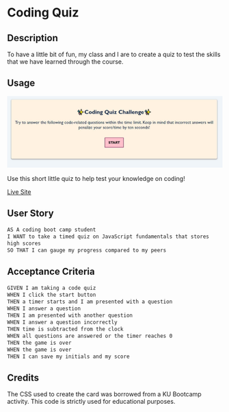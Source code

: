 # Coding Quiz

## Description 
To have a little bit of fun, my class and I are to create a quiz to test the skills that we have learned through the course. 

## Usage

![a tan box sits in the middle of the site with text inside that reads 'Coding Quiz Challenge'. Underneath it is a tagline that reads 'Try to answer the following code-related questions within the time limit. Keep in mind that incorrect answers will penalize your score/time by ten seconds!'. Below the tagline is a pink button that says start](quiz-screenshot.jpg)

Use this short little quiz to help test your knowledge on coding!

<a href="https://ivysmac.github.io/coding-quiz/">Live Site</a>

## User Story

```
AS A coding boot camp student
I WANT to take a timed quiz on JavaScript fundamentals that stores high scores
SO THAT I can gauge my progress compared to my peers

```

## Acceptance Criteria

```
GIVEN I am taking a code quiz
WHEN I click the start button
THEN a timer starts and I am presented with a question
WHEN I answer a question
THEN I am presented with another question
WHEN I answer a question incorrectly
THEN time is subtracted from the clock
WHEN all questions are answered or the timer reaches 0
THEN the game is over
WHEN the game is over
THEN I can save my initials and my score

```

## Credits

The CSS used to create the card was borrowed from a KU Bootcamp activity. This code is strictly used for educational purposes.  